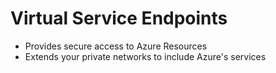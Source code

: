 # Virtual Service Endpoints  
- Provides secure access to Azure Resources
- Extends your private networks to include Azure's services
